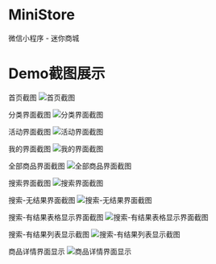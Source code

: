 # MiniStore
微信小程序 - 迷你商城
# Demo截图展示
首页截图
![首页截图](https://github.com/LuoRuiyong/MiniStore/blob/master/demo/%E9%A6%96%E9%A1%B5.jpg)

分类界面截图
![分类界面截图](https://github.com/LuoRuiyong/MiniStore/blob/master/demo/%E5%88%86%E7%B1%BB.jpg)

活动界面截图
![活动界面截图](https://github.com/LuoRuiyong/MiniStore/blob/master/demo/%E6%B4%BB%E5%8A%A8.jpg)

我的界面截图
![我的界面截图](https://github.com/LuoRuiyong/MiniStore/blob/master/demo/%E6%88%91%E7%9A%84.jpg)

全部商品界面截图
![全部商品界面截图](https://github.com/LuoRuiyong/MiniStore/blob/master/demo/%E5%85%A8%E9%83%A8%E5%95%86%E5%93%81.jpg)

搜索界面截图
![搜索界面截图](https://github.com/LuoRuiyong/MiniStore/blob/master/demo/%E6%90%9C%E7%B4%A2.jpg)

搜索-无结果界面截图
![搜索-无结果界面截图](https://github.com/LuoRuiyong/MiniStore/blob/master/demo/%E6%90%9C%E7%B4%A2-%E6%97%A0%E7%BB%93%E6%9E%9C.jpg)

搜索-有结果表格显示界面截图
![搜索-有结果表格显示界面截图](https://github.com/LuoRuiyong/MiniStore/blob/master/demo/%E6%90%9C%E7%B4%A2-%E5%B8%A6%E7%BB%93%E6%9E%9C1.jpg)

搜索-有结果列表显示截图
![搜索-有结果列表显示截图](https://github.com/LuoRuiyong/MiniStore/blob/master/demo/%E6%90%9C%E7%B4%A2-%E5%B8%A6%E7%BB%93%E6%9E%9C2.jpg)

商品详情界面显示
![商品详情界面显示](https://github.com/LuoRuiyong/MiniStore/blob/master/demo/%E5%95%86%E5%93%81%E8%AF%A6%E6%83%85.jpg)
